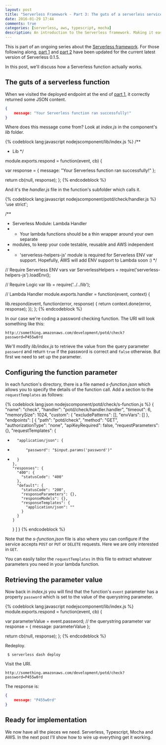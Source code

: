 ```yaml
---
layout: post
title: "Serverless Framework - Part 3: The guts of a serverless service"
date: 2016-01-29 17:44
comments: true
categories: [serverless, aws, typescript, mocha]
description: An introduction to the Serverless framework. Making it easy to use Amazon Lambda to build highly scalable apps cheaply. Here we discuss how a Serverless function works.
---
```

This is part of an ongoing series about the [Serverless framework](https://github.com/serverless/serverless). For those following along, [part 1](/serverless-framework-part-1-up-and-running/) and [part 2](/serverless-framework-part-2-typescript-and-mocha/) have been updated for the current latest version of Serverless 0.1.5.

In this post, we'll discuss how a Serverless function actually works.

## The guts of a serverless function ##

When we visited the deployed endpoint at the end of [part 1](/serverless-framework-part-1-up-and-running/), it correctly returned some JSON content.

```json
{
    message: "Your Serverless function ran successfully!"
}
``` 

Where does this message come from? Look at _index.js_ in the component's _lib_ folder.

{% codeblock lang:javascript nodejscomponent/lib/index.js %}
/**
 * Lib
 */

module.exports.respond = function(event, cb) {

  var response = {
    message: "Your Serverless function ran successfully!"
  };

  return cb(null, response);
};
{% endcodeblock %}

And it's the _handler.js_ file in the function's subfolder which calls it.

{% codeblock lang:javascript nodejscomponent/potd/check/handler.js %}
'use strict';

/**
 * Serverless Module: Lambda Handler
 * - Your lambda functions should be a thin wrapper around your own separate
 * modules, to keep your code testable, reusable and AWS independent
 * - 'serverless-helpers-js' module is required for Serverless ENV var support.  Hopefully, AWS will add ENV support to Lambda soon :)
 */

// Require Serverless ENV vars
var ServerlessHelpers = require('serverless-helpers-js').loadEnv();

// Require Logic
var lib = require('../../lib');

// Lambda Handler
module.exports.handler = function(event, context) {

  lib.respond(event, function(error, response) {
    return context.done(error, response);
  });
};
{% endcodeblock %}

In our case we're coding a password checking function. The URI will look something like this:

    http://something.amazonaws.com/development/potd/check?password=P455w0rd
    
We'll modify _lib/index.js_ to retrieve the value from the query parameter `password` and return `true` if the password is correct and `false` otherwise. But first we need to set up the parameter.

## Configuring the function parameter ##

In each function's directory, there is a file named _s-function.json_ which allows you to specify the details of the function call. Add a section to the `requestTemplates` as follows: 

{% codeblock lang:json nodejscomponent/potd/check/s-function.js %}
{
  "name": "check",
  "handler": "potd/check/handler.handler",
  "timeout": 6,
  "memorySize": 1024,
  "custom": {
    "excludePatterns": [],
    "envVars": []
  },
  "endpoints": [
    {
      "path": "potd/check",
      "method": "GET",
      "authorizationType": "none",
      "apiKeyRequired": false,
      "requestParameters": {},
      "requestTemplates": {
+       "application/json": {
+           "password": "$input.params('password')"
+       }
      },
      "responses": {
        "400": {
          "statusCode": "400"
        },
        "default": {
          "statusCode": "200",
          "responseParameters": {},
          "responseModels": {},
          "responseTemplates": {
            "application/json": ""
          }
        }
      }
    }
  ]
}
{% endcodeblock %}

Note that the _s-function.json_ file is also where you can configure if the service accepts `POST` or `PUT` or `DELETE` requests. Here we are only interested in `GET`.

You can easily tailor the `requestTemplates` in this file to extract whatever parameters you need in your lambda function.

## Retrieving the parameter value ##

Now back in _index.js_ you will find that the function's `event` parameter has a property `password` which is set to the value of the querystring parameter.

{% codeblock lang:javascript nodejscomponent/lib/index.js %}
module.exports.respond = function(event, cb) {
  
  var parameterValue = event.password; // the querystring parameter
  var response = {
    message: parameterValue
  };

  return cb(null, response);
};
{% endcodeblock %}

Redeploy.

     $ serverless dash deploy
     
Visit the URI.

    http://something.amazonaws.com/development/potd/check?password=P455w0rd

The response is:

```json
{
    message: "P455w0rd"
}
```

## Ready for implementation ##

We now have all the pieces we need. Serverless, Typescript, Mocha and AWS. In the next post I'll show how to wire up everything get it working.

